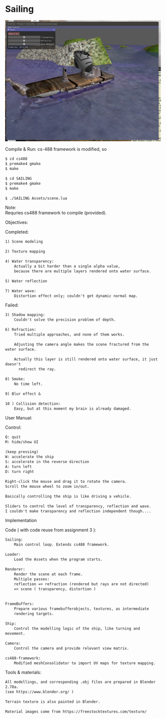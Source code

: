 # Sailing
![Alt text](screenshot.png?raw=true "Screenshot")

Compile & Run:
    cs-488 framework is modified, so
    
    $ cd cs488
    $ premake4 gmake
    $ make
    
    $ cd SAILING
    $ premake4 gmake
    $ make
    
    $ ./SAILING Assets/scene.lua
    
Note:  
    Requries cs488 framework to compile (provided).  
    
Objectives:
    
  Completed:
    
    1) Scene modeling
    
    2) Texture mapping
    
    4) Water transparency:
        Actually a bit harder than a single alpha value,
        because there are multiple layers rendered onto water surface.
        
    5) Water reflection
    
    7) Water wave: 
        Distortion effect only; couldn't get dynamic normal map.
        
  Failed:
    
    3) Shadow mapping:
        Couldn't solve the precision problem of depth.
        
    6) Refraction:
        Tried multiple approaches, and none of them works.
        
        Adjusting the camera angle makes the scene fractured from the water surface.
        
        Actually this layer is still rendered onto water surface, it just doesn't
          redirect the ray.
        
    8) Smoke:
        No time left.
        
    9) Blur effect & 
    
    10 ) Collision detection:
        Easy, but at this moment my brain is already damaged.
        
User Manual:

  Control:
    
    Q: quit
    M: hide/show UI
    
    (keep pressing)
    W: accelerate the ship
    S: accelerate in the reverse direction
    A: turn left
    D: turn right
    
    Right-click the mouse and drag it to rotate the camera.
    Scroll the mouse wheel to zoom in/out.
    
    Basically controlling the ship is like driving a vehicle.
    
    Sliders to control the level of transparency, reflection and wave.
    I couldn't make transparency and reflection independent though....
    
    
Implementation
    
Code  ( with code reuse from assignment 3 ):
  
    Sailing:
        Main control loop. Extends cs488 framework.        
        
    Loader:
        Load the Assets when the program starts.
        
    Renderer:
        Render the scene at each frame. 
        Multiple passes: 
        reflection => refraction (rendered but rays are not directed)
        => scene ( transparency, distortion )
        
        
    FrameBuffers:
        Prepare various framebufferobjects, textures, as intermediate
        rendering targets.
        
    Ship:
        Control the modelling logic of the ship, like turning and movement.
        
    Camera:
        Control the camera and provide relevant view matrix.
        
    cs488-framework:
        Modified meshConsolidator to import UV maps for texture mapping.
        
Tools & materials:
    
    All modellings, and corresponding .obj files are prepared in Blender 2.78a. 
    (see https://www.blender.org/ )
    
    Terrain texture is also painted in Blender.
    
    Material images come from https://freestocktextures.com/texture/
    
